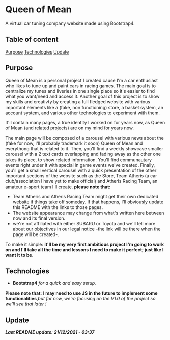 # Queen of Mean

A virtual car tuning company website made using Bootstrap4.

## Table of content

[Purpose](#purpose)
[Technologies](#technologies)
[Update](#update)

## Purpose

Queen of Mean is a personal project I created cause I'm a car enthusiast who likes to tune up and paint cars in racing games.
The main goal is to centralize my tunes and liveries in one single place so it's easier to find what you want/need and access it.
Another goal of this project is to show my skills and creativty by creating a full fledged website with various important elements like a (fake, non functioning) store, a basket system, an account system, and various other technologies to experiment with them.

It'll contain many pages, a true identity I worked on for years now, as Queen of Mean (and related projects) are on my mind for years now.

The main page will be composed of a carousel with various news about the (fake for now, I'll probably trademark it soon) Queen of Mean and everythong that is related to it.
Then, you'll find a weekly showcase smaller carousel with a 2 text cards overlapping and fading away as the other one takes its place, to show related information.
You'll find communautary events right under it with special in game events we've created.
Finally, you'll get a small vertical carousel with a quick presentation of the other important sections of the website such as the Store, Team Atheris (a car club/association I have yet to make official) and Atheris Racing Team, an amateur e-sport team I'll create.
**please note that:**
- Team Atheris and Atheris Racing Team might get their own dedicated website if things take off someday. If that happens, I'll obviously update this README with the links to those pages.
- The website appearance may change from what's written here between now and its final version.
- we're not affiliated with either SUBARU or Toyota and we'll tell more about our objectives in our legal notice -the link will be there when the page will be created-.

To make it simple: **it'll be my very first ambitious project I'm going to work on and I'll take all the time and lessons I need to make it perfect; just like I want it to be.**

## Technologies

- **Bootstrap4** _for a quick and easy setup._

**Please note that:**
**I may need to use JS in the future to implement some functionalities**,_but for now, we're focusing on the V1.0 of the project so we'll see that later !_

## Update

**_Last README update: 21/12/2021 - 03:37_**
